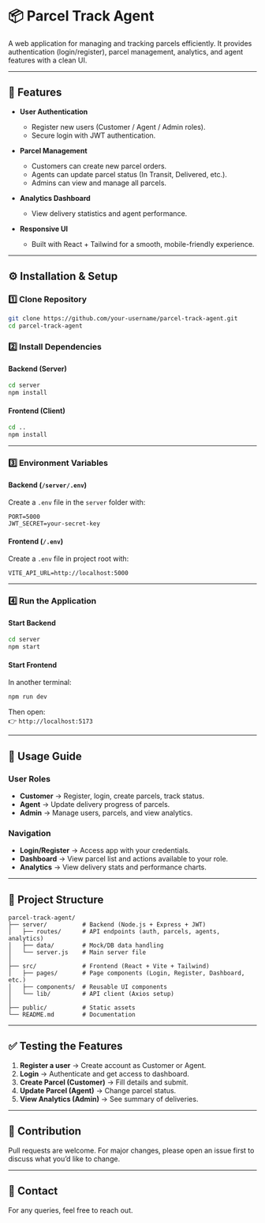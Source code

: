 # 📦 Parcel Track Agent  

A web application for managing and tracking parcels efficiently. It provides authentication (login/register), parcel management, analytics, and agent features with a clean UI.  

---

## 🚀 Features  
- **User Authentication**  
  - Register new users (Customer / Agent / Admin roles).  
  - Secure login with JWT authentication.  

- **Parcel Management**  
  - Customers can create new parcel orders.  
  - Agents can update parcel status (In Transit, Delivered, etc.).  
  - Admins can view and manage all parcels.  

- **Analytics Dashboard**  
  - View delivery statistics and agent performance.  

- **Responsive UI**  
  - Built with React + Tailwind for a smooth, mobile-friendly experience.  

---

## ⚙️ Installation & Setup  

### 1️⃣ Clone Repository  
```bash
git clone https://github.com/your-username/parcel-track-agent.git
cd parcel-track-agent
```

### 2️⃣ Install Dependencies  

#### Backend (Server)  
```bash
cd server
npm install
```

#### Frontend (Client)  
```bash
cd ..
npm install
```

---

### 3️⃣ Environment Variables  

#### Backend (`/server/.env`)  
Create a `.env` file in the `server` folder with:  
```
PORT=5000
JWT_SECRET=your-secret-key
```

#### Frontend (`/.env`)  
Create a `.env` file in project root with:  
```
VITE_API_URL=http://localhost:5000
```

---

### 4️⃣ Run the Application  

#### Start Backend  
```bash
cd server
npm start
```

#### Start Frontend  
In another terminal:  
```bash
npm run dev
```

Then open:  
👉 `http://localhost:5173`  

---

## 🔑 Usage Guide  

### User Roles  
- **Customer** → Register, login, create parcels, track status.  
- **Agent** → Update delivery progress of parcels.  
- **Admin** → Manage users, parcels, and view analytics.  

### Navigation  
- **Login/Register** → Access app with your credentials.  
- **Dashboard** → View parcel list and actions available to your role.  
- **Analytics** → View delivery stats and performance charts.  

---

## 📂 Project Structure  

```
parcel-track-agent/
├── server/          # Backend (Node.js + Express + JWT)
│   ├── routes/      # API endpoints (auth, parcels, agents, analytics)
│   ├── data/        # Mock/DB data handling
│   └── server.js    # Main server file
│
├── src/             # Frontend (React + Vite + Tailwind)
│   ├── pages/       # Page components (Login, Register, Dashboard, etc.)
│   ├── components/  # Reusable UI components
│   └── lib/         # API client (Axios setup)
│
├── public/          # Static assets
└── README.md        # Documentation
```

---

## ✅ Testing the Features  

1. **Register a user** → Create account as Customer or Agent.  
2. **Login** → Authenticate and get access to dashboard.  
3. **Create Parcel (Customer)** → Fill details and submit.  
4. **Update Parcel (Agent)** → Change parcel status.  
5. **View Analytics (Admin)** → See summary of deliveries.  

---

## 🤝 Contribution  
Pull requests are welcome. For major changes, please open an issue first to discuss what you’d like to change.  

---

## 📧 Contact  
For any queries, feel free to reach out.  
